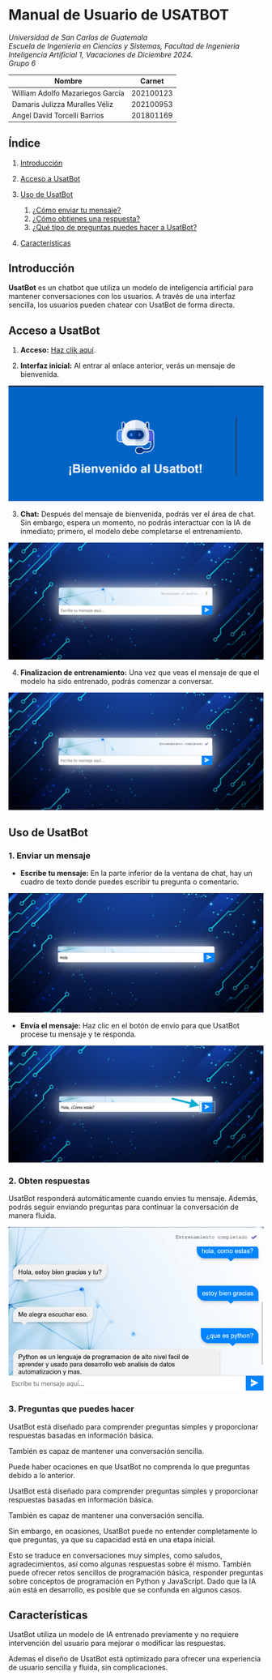 # Manual de Usuario de USATBOT

*Universidad de San Carlos de Guatemala*  
*Escuela de Ingeniería en Ciencias y Sistemas, Facultad de Ingenieria*  
*Inteligencia Artificial 1, Vacaciones de Diciembre 2024.*  
*Grupo 6*  

| Nombre | Carnet |
| -------- | -------- |
| William Adolfo Mazariegos García    | 202100123     |
| Damaris Julizza Muralles Véliz     | 202100953  |
| Angel David Torcelli Barrios  | 201801169    |


## Índice
1. [Introducción](#introducción)
2. [Acceso a UsatBot](#acceso-a-usatbot)
3. [Uso de UsatBot](#uso-de-usatbot)
    1. [¿Cómo enviar tu mensaje?](#1-enviar-un-mensaje)
    2. [¿Cómo obtienes una respuesta?](#2-obten-respuestas)
    3. [¿Qué tipo de preguntas puedes hacer a UsatBot?](#3-preguntas-que-puedes-hacer)

4. [Características](#características)


## Introducción

**UsatBot** es un chatbot que utiliza un modelo de inteligencia artificial para mantener conversaciones con los usuarios.  A través de una interfaz sencilla, los usuarios pueden chatear con UsatBot de forma directa.

## Acceso a UsatBot

1. **Acceso:** [Haz clik aquí](https://angeltorcelli.github.io/IA1_Proyecto_6/).

2. **Interfaz inicial:** Al entrar al enlace anterior, verás un mensaje de bienvenida.

![Inicio de UsatBot](/images/interfaz_inicio.png)

3. **Chat:** Después del mensaje de bienvenida, podrás ver el área de chat. Sin embargo, espera un momento, no podrás interactuar con la IA de inmediato; primero, el modelo debe completarse el entrenamiento.

![Inicio de Entrenamiento](/images/interfaz_entrenamiento.png)

4. **Finalizacion de entrenamiento:** Una vez que veas el mensaje de que el modelo ha sido entrenado, podrás comenzar a conversar.

![Fin de Entrenamiento](/images/interfaz_entrenado.png)

## Uso de UsatBot

### 1. Enviar un mensaje

- **Escribe tu mensaje:** En la parte inferior de la ventana de chat, hay un cuadro de texto donde puedes escribir tu pregunta o comentario.


![Escribe mensajes a UsatBot](/images/interfaz_mensaje.png)

- **Envía el mensaje:** Haz clic en el botón de envío para que UsatBot procese tu mensaje y te responda.


![Enviar mensaje a UsatBot](/images/interfaz_envio.png)

### 2. Obten respuestas

UsatBot responderá automáticamente cuando envies tu mensaje. Además, podrás seguir enviando preguntas para continuar la conversación de manera fluida.

![Respuestas de UsatBot](/images/interfaz_respuestas.png)


### 3. Preguntas que puedes hacer

UsatBot está diseñado para comprender preguntas simples y proporcionar respuestas basadas en información básica.

También es capaz de mantener una conversación sencilla.

Puede haber ocaciones en que UsatBot no comprenda lo que preguntas debido a lo anterior.

UsatBot está diseñado para comprender preguntas simples y proporcionar respuestas basadas en información básica.

También es capaz de mantener una conversación sencilla.

Sin embargo, en ocasiones, UsatBot puede no entender completamente lo que preguntas, ya que su capacidad está en una etapa inicial. 

Esto se traduce en conversaciones muy simples, como saludos, agradecimientos, así como algunas respuestas sobre él mismo. También puede ofrecer retos sencillos de programación básica, responder preguntas sobre conceptos de programación en Python y JavaScript. Dado que la IA aún está en desarrollo, es posible que se confunda en algunos casos.

## Características

UsatBot utiliza un modelo de IA entrenado previamente y no requiere intervención del usuario para mejorar o modificar las respuestas.

Ademas el diseño de UsatBot está optimizado para ofrecer una experiencia de usuario sencilla y fluida, sin complicaciones.



